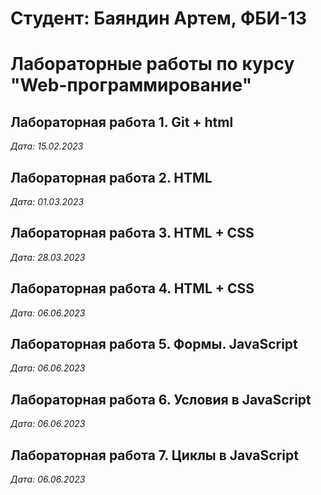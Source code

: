 # Студент: Баяндин Артем, ФБИ-13

# Лабораторные работы по курсу "Web-программирование"

## Лабораторная работа 1. Git + html

*Дата: 15.02.2023*

## Лабораторная работа 2. HTML

*Дата: 01.03.2023*

## Лабораторная работа 3. HTML + CSS

*Дата: 28.03.2023* 

## Лабораторная работа 4. HTML + CSS

*Дата: 06.06.2023* 

 ## Лабораторная работа 5. Формы. JavaScript

 *Дата: 06.06.2023*

 ## Лабораторная работа 6. Условия в JavaScript

 *Дата: 06.06.2023*

 ## Лабораторная работа 7. Циклы в JavaScript

 *Дата: 06.06.2023*

